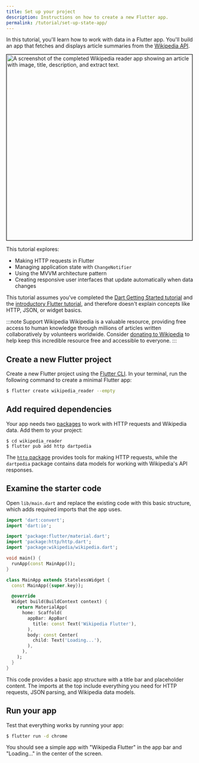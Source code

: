 ```yaml
---
title: Set up your project
description: Instructions on how to create a new Flutter app.
permalink: /tutorial/set-up-state-app/
---
```


In this tutorial, you'll learn how to work with data in a Flutter app.
You'll build an app that fetches and displays article summaries from
the [Wikipedia API][].

<img src="/assets/images/docs/tutorial/wikipedia_app.png" height="500px"
style="border:1px solid black" alt="A screenshot of the completed
Wikipedia reader app showing an article with image, title,
description, and extract text.">

This tutorial explores:

* Making HTTP requests in Flutter
* Managing application state with `ChangeNotifier`
* Using the MVVM architecture pattern
* Creating responsive user interfaces that update automatically when
  data changes


This tutorial assumes you've completed the [Dart Getting Started
tutorial][] and the [introductory Flutter tutorial][], and therefore
doesn't explain concepts like HTTP, JSON, or widget basics.

:::note Support Wikipedia
Wikipedia is a valuable resource, providing free
access to human knowledge through millions of articles written
collaboratively by volunteers worldwide. Consider [donating to
Wikipedia][] to help keep this incredible resource free and accessible
to everyone.
:::

## Create a new Flutter project

Create a new Flutter project using the [Flutter CLI][]. In your
terminal, run the following command to create a minimal Flutter app:

```bash
$ flutter create wikipedia_reader --empty
```

## Add required dependencies

Your app needs two [packages][] to work with HTTP requests and
Wikipedia data. Add them to your project:

```shell
$ cd wikipedia_reader
$ flutter pub add http dartpedia
```

The [`http` package][] provides tools for making HTTP requests, while
the `dartpedia` package contains data models for working with
Wikipedia's API responses.

## Examine the starter code

Open `lib/main.dart` and replace the existing code with this basic
structure, which adds required imports that the app uses.

```dart
import 'dart:convert';
import 'dart:io';

import 'package:flutter/material.dart';
import 'package:http/http.dart';
import 'package:wikipedia/wikipedia.dart';

void main() {
  runApp(const MainApp());
}

class MainApp extends StatelessWidget {
  const MainApp({super.key});

  @override
  Widget build(BuildContext context) {
    return MaterialApp(
      home: Scaffold(
        appBar: AppBar(
          title: const Text('Wikipedia Flutter'),
        ),
        body: const Center(
          child: Text('Loading...'),
        ),
      ),
    );
  }
}
```

This code provides a basic app structure with a title bar and
placeholder content. The imports at the top include everything you
need for HTTP requests, JSON parsing, and Wikipedia data models.

## Run your app

Test that everything works by running your app:

```bash
$ flutter run -d chrome
```

You should see a simple app with "Wikipedia Flutter" in the app bar
and "Loading..." in the center of the screen.

[Wikipedia API]: https://en.wikipedia.org/api/rest_v1/
[donating to Wikipedia]: https://donate.wikimedia.org/
[introductory Flutter tutorial]: /tutorial/create-an-app/
[Dart Getting Started tutorial]: {{site.dart-site}}/tutorial
[Flutter CLI]: /reference/flutter-cli
[packages]: /packages-and-plugins/using-packages
[`http` package]: {{site.pub}}/packages/http
